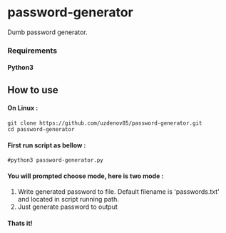 # password-generator
Dumb password generator.


### Requirements

#### Python3

## How to use

#### On Linux :

    git clone https://github.com/uzdenov85/password-generator.git
    cd password-generator

#### First run script as bellow :
    #python3 password-generator.py
#### You will prompted choose mode, here is two mode :
1. Write generated password to file. Default filename is 'passwords.txt' and located in script running path.
2. Just generate password to output

#### Thats it!
